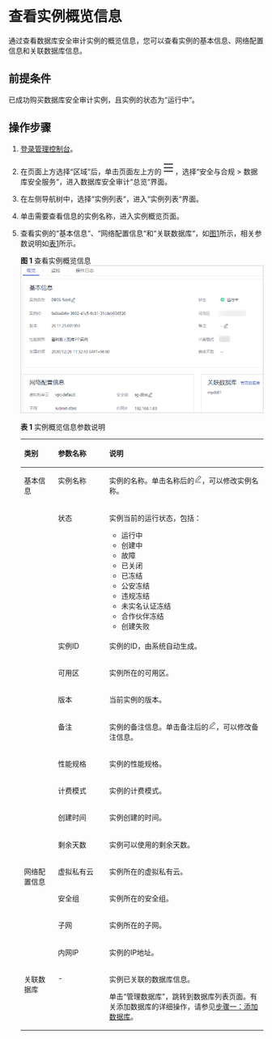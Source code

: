 # 查看实例概览信息<a name="dbss_01_0203"></a>

通过查看数据库安全审计实例的概览信息，您可以查看实例的基本信息、网络配置信息和关联数据库信息。

## 前提条件<a name="section441811405410"></a>

已成功购买数据库安全审计实例，且实例的状态为“运行中“。

## 操作步骤<a name="section1487733973810"></a>

1.  [登录管理控制台](https://console.huaweicloud.com/?locale=zh-cn)。
2.  在页面上方选择“区域“后，单击页面左上方的![](figures/icon-list-1.png)，选择“安全与合规  \>  数据库安全服务“，进入数据库安全审计“总览“界面。
3.  在左侧导航树中，选择“实例列表“，进入“实例列表“界面。
4.  单击需要查看信息的实例名称，进入实例概览页面。
5.  查看实例的“基本信息“、“网络配置信息“和“关联数据库“，如[图1](#fig1428710201627)所示，相关参数说明如[表1](#table14411073418)所示。

    **图 1**  查看实例概览信息<a name="fig1428710201627"></a>  
    ![](figures/查看实例概览信息.png "查看实例概览信息")

    **表 1**  实例概览信息参数说明

    <a name="table14411073418"></a>
    <table><thead align="left"><tr id="row34121718410"><th class="cellrowborder" valign="top" width="13.94%" id="mcps1.2.4.1.1"><p id="p78651359943"><a name="p78651359943"></a><a name="p78651359943"></a>类别</p>
    </th>
    <th class="cellrowborder" valign="top" width="21.11%" id="mcps1.2.4.1.2"><p id="p174121771420"><a name="p174121771420"></a><a name="p174121771420"></a>参数名称</p>
    </th>
    <th class="cellrowborder" valign="top" width="64.95%" id="mcps1.2.4.1.3"><p id="p34121074410"><a name="p34121074410"></a><a name="p34121074410"></a>说明</p>
    </th>
    </tr>
    </thead>
    <tbody><tr id="row14412187544"><td class="cellrowborder" rowspan="10" valign="top" width="13.94%" headers="mcps1.2.4.1.1 "><p id="p15865185912410"><a name="p15865185912410"></a><a name="p15865185912410"></a>基本信息</p>
    </td>
    <td class="cellrowborder" valign="top" width="21.11%" headers="mcps1.2.4.1.2 "><p id="p15413177848"><a name="p15413177848"></a><a name="p15413177848"></a>实例名称</p>
    </td>
    <td class="cellrowborder" valign="top" width="64.95%" headers="mcps1.2.4.1.3 "><p id="p17413871046"><a name="p17413871046"></a><a name="p17413871046"></a>实例的名称。单击名称后的<a name="image10172145153916"></a><a name="image10172145153916"></a><span><img id="image10172145153916" src="figures/icon-editname.png"></span>，可以修改实例名称。</p>
    </td>
    </tr>
    <tr id="row10413771344"><td class="cellrowborder" valign="top" headers="mcps1.2.4.1.1 "><p id="p541314716414"><a name="p541314716414"></a><a name="p541314716414"></a>状态</p>
    </td>
    <td class="cellrowborder" valign="top" headers="mcps1.2.4.1.2 "><p id="p14413771042"><a name="p14413771042"></a><a name="p14413771042"></a>实例当前的运行状态，包括：</p>
    <a name="ul44136710415"></a><a name="ul44136710415"></a><ul id="ul44136710415"><li>运行中</li><li>创建中</li><li>故障</li><li>已关闭</li><li>已冻结</li><li>公安冻结</li><li>违规冻结</li><li>未实名认证冻结</li><li>合作伙伴冻结</li><li>创建失败</li></ul>
    </td>
    </tr>
    <tr id="row14370128162"><td class="cellrowborder" valign="top" headers="mcps1.2.4.1.1 "><p id="p1989117171562"><a name="p1989117171562"></a><a name="p1989117171562"></a>实例ID</p>
    </td>
    <td class="cellrowborder" valign="top" headers="mcps1.2.4.1.2 "><p id="p15892191715617"><a name="p15892191715617"></a><a name="p15892191715617"></a>实例的ID，由系统自动生成。</p>
    </td>
    </tr>
    <tr id="row74131171248"><td class="cellrowborder" valign="top" headers="mcps1.2.4.1.1 "><p id="p9413167645"><a name="p9413167645"></a><a name="p9413167645"></a>可用区</p>
    </td>
    <td class="cellrowborder" valign="top" headers="mcps1.2.4.1.2 "><p id="p0413372417"><a name="p0413372417"></a><a name="p0413372417"></a>实例所在的可用区。</p>
    </td>
    </tr>
    <tr id="row24133713419"><td class="cellrowborder" valign="top" headers="mcps1.2.4.1.1 "><p id="p14393137361"><a name="p14393137361"></a><a name="p14393137361"></a>版本</p>
    </td>
    <td class="cellrowborder" valign="top" headers="mcps1.2.4.1.2 "><p id="p13936371466"><a name="p13936371466"></a><a name="p13936371466"></a>当前实例的版本。</p>
    </td>
    </tr>
    <tr id="row154135714413"><td class="cellrowborder" valign="top" headers="mcps1.2.4.1.1 "><p id="p104131579413"><a name="p104131579413"></a><a name="p104131579413"></a>备注</p>
    </td>
    <td class="cellrowborder" valign="top" headers="mcps1.2.4.1.2 "><p id="p64131575419"><a name="p64131575419"></a><a name="p64131575419"></a>实例的备注信息。单击备注后的<a name="image1374282110407"></a><a name="image1374282110407"></a><span><img id="image1374282110407" src="figures/icon-editname.png"></span>，可以修改备注信息。</p>
    </td>
    </tr>
    <tr id="row2414117842"><td class="cellrowborder" valign="top" headers="mcps1.2.4.1.1 "><p id="p4414271344"><a name="p4414271344"></a><a name="p4414271344"></a>性能规格</p>
    </td>
    <td class="cellrowborder" valign="top" headers="mcps1.2.4.1.2 "><p id="p641437643"><a name="p641437643"></a><a name="p641437643"></a>实例的性能规格。</p>
    </td>
    </tr>
    <tr id="row64141771244"><td class="cellrowborder" valign="top" headers="mcps1.2.4.1.1 "><p id="p941413714418"><a name="p941413714418"></a><a name="p941413714418"></a>计费模式</p>
    </td>
    <td class="cellrowborder" valign="top" headers="mcps1.2.4.1.2 "><p id="p154142713419"><a name="p154142713419"></a><a name="p154142713419"></a>实例的计费模式。</p>
    </td>
    </tr>
    <tr id="row16414107645"><td class="cellrowborder" valign="top" headers="mcps1.2.4.1.1 "><p id="p64141175415"><a name="p64141175415"></a><a name="p64141175415"></a>创建时间</p>
    </td>
    <td class="cellrowborder" valign="top" headers="mcps1.2.4.1.2 "><p id="p15414171947"><a name="p15414171947"></a><a name="p15414171947"></a>实例创建的时间。</p>
    </td>
    </tr>
    <tr id="row74141871446"><td class="cellrowborder" valign="top" headers="mcps1.2.4.1.1 "><p id="p1341477449"><a name="p1341477449"></a><a name="p1341477449"></a>剩余天数</p>
    </td>
    <td class="cellrowborder" valign="top" headers="mcps1.2.4.1.2 "><p id="p114141172419"><a name="p114141172419"></a><a name="p114141172419"></a>实例可以使用的剩余天数。</p>
    </td>
    </tr>
    <tr id="row1241411718417"><td class="cellrowborder" rowspan="4" valign="top" width="13.94%" headers="mcps1.2.4.1.1 "><p id="p12866145916410"><a name="p12866145916410"></a><a name="p12866145916410"></a>网络配置信息</p>
    </td>
    <td class="cellrowborder" valign="top" width="21.11%" headers="mcps1.2.4.1.2 "><p id="p3414870410"><a name="p3414870410"></a><a name="p3414870410"></a>虚拟私有云</p>
    </td>
    <td class="cellrowborder" valign="top" width="64.95%" headers="mcps1.2.4.1.3 "><p id="p154141379414"><a name="p154141379414"></a><a name="p154141379414"></a>实例所在的虚拟私有云。</p>
    </td>
    </tr>
    <tr id="row13414277418"><td class="cellrowborder" valign="top" headers="mcps1.2.4.1.1 "><p id="p204141771243"><a name="p204141771243"></a><a name="p204141771243"></a>安全组</p>
    </td>
    <td class="cellrowborder" valign="top" headers="mcps1.2.4.1.2 "><p id="p174159713419"><a name="p174159713419"></a><a name="p174159713419"></a>实例所在的安全组。</p>
    </td>
    </tr>
    <tr id="row164151876410"><td class="cellrowborder" valign="top" headers="mcps1.2.4.1.1 "><p id="p14415371146"><a name="p14415371146"></a><a name="p14415371146"></a>子网</p>
    </td>
    <td class="cellrowborder" valign="top" headers="mcps1.2.4.1.2 "><p id="p941519710418"><a name="p941519710418"></a><a name="p941519710418"></a>实例所在的子网。</p>
    </td>
    </tr>
    <tr id="row17415771441"><td class="cellrowborder" valign="top" headers="mcps1.2.4.1.1 "><p id="p14415197248"><a name="p14415197248"></a><a name="p14415197248"></a>内网IP</p>
    </td>
    <td class="cellrowborder" valign="top" headers="mcps1.2.4.1.2 "><p id="p13415771413"><a name="p13415771413"></a><a name="p13415771413"></a>实例的IP地址。</p>
    </td>
    </tr>
    <tr id="row1013904414819"><td class="cellrowborder" valign="top" width="13.94%" headers="mcps1.2.4.1.1 "><p id="p513910441682"><a name="p513910441682"></a><a name="p513910441682"></a>关联数据库</p>
    </td>
    <td class="cellrowborder" valign="top" width="21.11%" headers="mcps1.2.4.1.2 "><p id="p121403441986"><a name="p121403441986"></a><a name="p121403441986"></a>-</p>
    </td>
    <td class="cellrowborder" valign="top" width="64.95%" headers="mcps1.2.4.1.3 "><p id="p124414215117"><a name="p124414215117"></a><a name="p124414215117"></a>实例已关联的数据库信息。</p>
    <p id="p131401444486"><a name="p131401444486"></a><a name="p131401444486"></a>单击<span class="uicontrol" id="uicontrol177221754398"><a name="uicontrol177221754398"></a><a name="uicontrol177221754398"></a>“管理数据库”</span>，跳转到数据库列表页面。有关添加数据库的详细操作，请参见<a href="步骤一-添加数据库.md">步骤一：添加数据库</a>。</p>
    </td>
    </tr>
    </tbody>
    </table>


